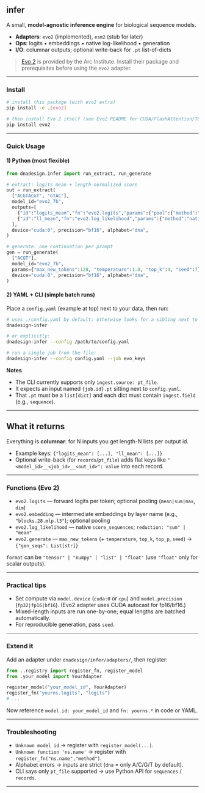 ## infer

A small, **model-agnostic inference engine** for biological sequence models.

* **Adapters**: `evo2` (implemented), `esm2` (stub for later)
* **Ops**: logits • embeddings • native log-likelihood • generation
* **I/O**: columnar outputs; optional write-back for `.pt` list-of-dicts

> [Evo 2](https://github.com/ArcInstitute/evo2/tree/main) is provided by the Arc Institute. Install their package and prerequisites before using the `evo2` adapter.

---

### Install

```bash
# install this package (with evo2 extra)
pip install -e .[evo2]

# then install Evo 2 itself (see Evo2 README for CUDA/FlashAttention/TE setup)
pip install evo2
```

---

### Quick Usage

#### 1) Python (most flexible)

```python
from dnadesign.infer import run_extract, run_generate

# extract: logits mean + length-normalized score
out = run_extract(
  ["ACGTACGT", "GTAC"],
  model_id="evo2_7b",
  outputs=[
    {"id":"logits_mean","fn":"evo2.logits","params":{"pool":{"method":"mean","dim":1}},"format":"numpy"},
    {"id":"ll_mean","fn":"evo2.log_likelihood","params":{"method":"native","reduction":"mean"},"format":"float"},
  ],
  device="cuda:0", precision="bf16", alphabet="dna",
)

# generate: one continuation per prompt
gen = run_generate(
  ["ACGT"],
  model_id="evo2_7b",
  params={"max_new_tokens":128, "temperature":1.0, "top_k":4, "seed":7},
  device="cuda:0", precision="bf16", alphabet="dna",
)
```

#### 2) YAML + CLI (simple batch runs)

Place a `config.yaml` (example at top) next to your data, then run:

```bash
# uses ./config.yaml by default; otherwise looks for a sibling next to the module
dnadesign-infer

# or explicitly:
dnadesign-infer --config /path/to/config.yaml

# run a single job from the file:
dnadesign-infer --config config.yaml --job evo_keys
```

**Notes**

* The CLI currently supports only `ingest.source: pt_file`.
* It expects an input named `{job.id}.pt` sitting next to `config.yaml`.
* That `.pt` must be a `list[dict]` and each dict must contain `ingest.field` (e.g., `sequence`).

---

## What it returns

Everything is **columnar**: for N inputs you get length-N lists per output id.

* Example keys: `{"logits_mean": [...], "ll_mean": [...]}`
* Optional write-back (for `records`/`pt_file`) adds flat keys like
  `"<model_id>__<job_id>__<out_id>": value` into each record.

---

### Functions (Evo 2)

* `evo2.logits` — forward logits per token; optional pooling (`mean|sum|max`, `dim`)
* `evo2.embedding` — intermediate embeddings by layer name (e.g., `"blocks.28.mlp.l3"`); optional pooling
* `evo2.log_likelihood` — native `score_sequences`; `reduction: "sum" | "mean"`
* `evo2.generate` — `max_new_tokens` (+ `temperature`, `top_k`, `top_p`, `seed`) → `{"gen_seqs": List[str]}`

`format` can be `"tensor" | "numpy" | "list" | "float"` (use `"float"` only for scalar outputs).

---

### Practical tips

* Set compute via `model.device` (`cuda:0` or `cpu`) and `model.precision` (`fp32|fp16|bf16`).
  (Evo2 adapter uses CUDA autocast for fp16/bf16.)
* Mixed-length inputs are run one-by-one; equal lengths are batched automatically.
* For reproducible generation, pass `seed`.

---

### Extend it

Add an adapter under `dnadesign/infer/adapters/`, then register:

```python
from ..registry import register_fn, register_model
from .your_model import YourAdapter

register_model("your_model_id", YourAdapter)
register_fn("yourns.logits", "logits")
# ...
```

Now reference `model.id: your_model_id` and `fn: yourns.*` in code or YAML.

---

### Troubleshooting

* `Unknown model id` → register with `register_model(...)`.
* `Unknown function 'ns.name'` → register with `register_fn("ns.name","method")`.
* Alphabet errors → inputs are strict (`dna` = only A/C/G/T by default).
* CLI says only `pt_file` supported → use Python API for `sequences` / `records`.

---

